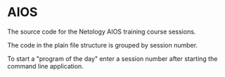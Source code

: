 # AIOS
The source code for the Netology AIOS training course sessions.

The code in the plain file structure is grouped by session number.

To start a "program of the day" enter a session number after starting the command line application.
